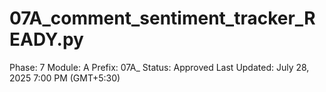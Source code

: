 # 07A_comment_sentiment_tracker_READY.py

Phase: 7
Module: A
Prefix: 07A_
Status: Approved
Last Updated: July 28, 2025 7:00 PM (GMT+5:30)
